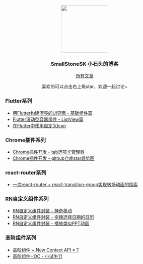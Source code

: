 <p align="center">
  <img width="150" height="150" src="https://avatars0.githubusercontent.com/u/17713870?s=400&u=f5a05ce83b3cac3b496df6414b342f0b007d9721&v=4"/>
</p>

<h3 align="center">SmallStoneSK 小石头的博客</h3>

<p align="center"><a href="https://github.com/SmallStoneSK/Blog/issues">所有文章</a></p>
<p align="center">喜欢的可以点击右上角star，欢迎一起讨论~</p>

<h3>Flutter系列</h3>
<ul>
  <li><a href="https://github.com/SmallStoneSK/Blog/issues/12" target="_blank">用Flutter构建漂亮的UI界面 - 基础组件篇</a></li>
  <li><a href="https://github.com/SmallStoneSK/Blog/issues/13" target="_blank">Flutter滚动型容器组件 - ListView篇</a></li>
  <li><a href="https://github.com/SmallStoneSK/Blog/issues/14" target="_blank">在Flutter中使用自定义Icon</a></li>
</ul>

<h3>Chrome插件系列</h3>
<ul>
  <li><a href="https://github.com/SmallStoneSK/Blog/issues/11" target="_blank">Chrome插件开发 - tab选项卡管理器</a></li>
  <li><a href="https://github.com/SmallStoneSK/Blog/issues/10" target="_blank">Chrome插件开发 - github仓库star趋势图</a></li>
</ul>

<h3>react-router系列</h3>
<ul>
  <li><a href="https://github.com/SmallStoneSK/Blog/issues/8" target="_blank">一次react-router + react-transition-group实现转场动画的探索</a></li>
</ul>

<h3>RN自定义组件系列</h3>
<ul>
  <li><a href="https://github.com/SmallStoneSK/Blog/issues/4" target="_blank">RN自定义组件封装 - 神奇移动</a></li>
  <li><a href="https://github.com/SmallStoneSK/Blog/issues/2" target="_blank">RN自定义组件封装 - 拖拽选择日期的日历</a></li>
  <li><a href="https://github.com/SmallStoneSK/Blog/issues/1" target="_blank">RN自定义组件封装 - 播放类似PPT动画</a></li>
</ul>

<h3>高阶组件系列</h3>
<ul>
  <li><a href="https://github.com/SmallStoneSK/Blog/issues/7" target="_blank">高阶组件 + New Context API = ?</a></li>
  <li><a href="https://github.com/SmallStoneSK/Blog/issues/6" target="_blank">高阶组件HOC - 小试牛刀</a></li>
</ul>

